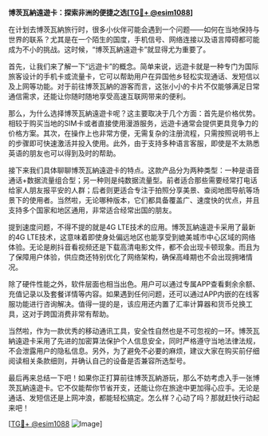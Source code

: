 **博茨瓦納遠遊卡：探索非洲的便捷之选[[TG💪+ @esim1088](https://t.me/s/esim1088)]**

在计划去博茨瓦納旅行时，很多小伙伴可能会遇到一个问题——如何在当地保持与世界的联系？尤其是在一个陌生的国度，手机信号、网络连接以及语言障碍都可能成为不小的挑战。这时候，“博茨瓦納遠遊卡”就显得尤为重要了。

首先，让我们来了解一下“远遊卡”的概念。简单来说，远遊卡就是一种专门为国际旅客设计的手机卡或流量卡，它可以帮助用户在异国他乡轻松实现通话、发短信以及上网等功能。对于前往博茨瓦納的游客而言，这张小小的卡片不仅能够满足日常通信需求，还能让你随时随地享受高速互联网带来的便利。

那么，为什么选择博茨瓦納遠遊卡呢？这主要取决于几个方面：首先是价格优势。相较于购买当地的SIM卡或者直接使用漫游服务，远遊卡通常会提供更具竞争力的价格方案。其次，在操作上也非常方便，无需复杂的注册流程，只需按照说明书上的步骤即可快速激活并投入使用。此外，由于支持多种语言客服，即使是不太熟悉英语的朋友也可以得到及时的帮助。

接下来我们具体聊聊博茨瓦納遠遊卡的特点。这款产品分为两种类型：一种是语音通话+数据流量组合型；另一种则是纯数据流量型。前者适合那些需要经常打电话给家人朋友报平安的人群；后者则更适合专注于拍照分享美景、查阅地图导航等场景下的使用者。当然啦，无论哪种版本，它们都具备覆盖广、速度快的优点，并且支持多个国家和地区通用，非常适合经常出国的朋友。

提到速度问题，不得不提的就是4G LTE技术的应用。博茨瓦納遠遊卡采用了最新的4G LTE技术，这意味着即使身处偏远地区也能享受到媲美城市中心区域的网络体验。无论是刷抖音看视频还是下载高清电影文件，都不会出现卡顿现象。而且为了保障用户体验，供应商还特别优化了网络架构，确保高峰期也不会出现拥堵情况。

除了硬件性能之外，软件层面也相当出色。用户可以通过专属APP查看剩余余额、充值记录以及套餐详情等内容。如果遇到任何问题，还可以通过APP内嵌的在线客服功能进行咨询解决。值得一提的是，该应用还内置了汇率计算器和货币兑换工具，这对于跨国消费非常有帮助。

当然啦，作为一款优秀的移动通讯工具，安全性自然也是不可忽视的一环。博茨瓦納遠遊卡采用了先进的加密算法保护个人信息安全，同时严格遵守当地法律法规，不会泄露用户的隐私信息。另外，为了避免不必要的麻烦，建议大家在购买前仔细阅读相关条款细则，并确认自己的设备是否兼容所选型号。

最后再来总结一下吧！如果你正打算前往博茨瓦納游玩，那么不妨考虑入手一张博茨瓦納遠遊卡。它不仅能帮你节省开支，还能让你在旅途中更加得心应手。无论是通话、发短信还是上网冲浪，都能轻松搞定。怎么样？心动了吗？那就赶快行动起来吧！

[[TG💪+ @esim1088](https://t.me/s/esim1088) ![Image](https://i.postimg.cc/4NQfJmqS/Snipaste-2025-05-13-00-14-12.png)]